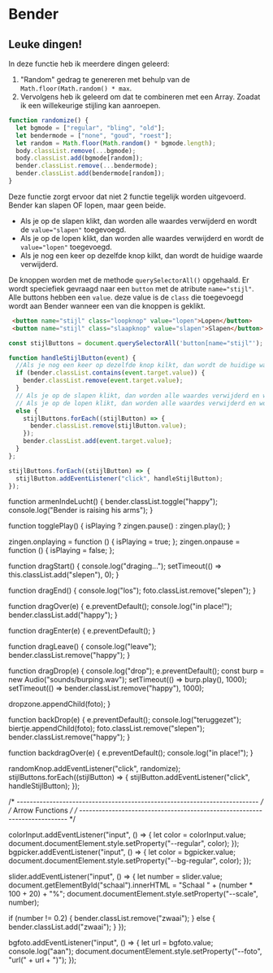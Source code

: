# Bender

## Leuke dingen!
In deze functie heb ik meerdere dingen geleerd:
1. "Random" gedrag te genereren met behulp van de `Math.floor(Math.random() * max`. 
2. Vervolgens heb ik geleerd om dat te combineren met een Array. Zoadat ik een willekeurige stijling kan aanroepen.

```Javascript
function randomize() {
  let bgmode = ["regular", "bling", "old"];
  let bendermode = ["none", "goud", "roest"];
  let random = Math.floor(Math.random() * bgmode.length);
  body.classList.remove(...bgmode);
  body.classList.add(bgmode[random]);
  bender.classList.remove(...bendermode);
  bender.classList.add(bendermode[random]);
}
```
Deze functie zorgt ervoor dat niet 2 functie tegelijk worden uitgevoerd. Bender kan slapen OF lopen, maar geen beide.</br>
* Als je op de slapen klikt, dan worden alle waardes verwijderd en wordt de `value="slapen"` toegevoegd. 
* Als je op de lopen klikt, dan worden alle waardes verwijderd en wordt de `value="lopen"` toegevoegd.
* Als je nog een keer op dezelfde knop kilkt, dan wordt de huidige waarde verwijderd.

De knoppen worden met de methode `querySelectorAll()` opgehaald. Er wordt speciefiek gevraagd naar een `button` met de atribute `name="stijl"`. Alle buttons hebben een `value`. deze value is de `class` die toegevoegd wordt aan Bender wanneer een van die knoppen is geklikt.  

```HTML
 <button name="stijl" class="loopknop" value="lopen">Lopen</button>
 <button name="stijl" class="slaapknop" value="slapen">Slapen</button>
```
```Javascript
const stijlButtons = document.querySelectorAll('button[name="stijl"');

function handleStijlButton(event) {
  //Als je nog een keer op dezelfde knop kilkt, dan wordt de huidige waarde verwijderd.
  if (bender.classList.contains(event.target.value)) {
    bender.classList.remove(event.target.value);
  } 
  // Als je op de slapen klikt, dan worden alle waardes verwijderd en wordt de `value="slapen"` toegevoegd. 
  // Als je op de lopen klikt, dan worden alle waardes verwijderd en wordt de `value="lopen"` toegevoegd.
  else {
    stijlButtons.forEach((stijlButton) => {
      bender.classList.remove(stijlButton.value);
    });
    bender.classList.add(event.target.value);
  }
};

stijlButtons.forEach((stijlButton) => {
  stijlButton.addEventListener("click", handleStijlButton);
});
````

function armenIndeLucht() {
  bender.classList.toggle("happy");
  console.log("Bender is raising his arms");
}

function togglePlay() {
  isPlaying ? zingen.pause() : zingen.play();
}

zingen.onplaying = function () {
  isPlaying = true;
};
zingen.onpause = function () {
  isPlaying = false;
};

function dragStart() {
  console.log("draging...");
  setTimeout(() => this.classList.add("slepen"), 0);
}

function dragEnd() {
  console.log("los");
  foto.classList.remove("slepen");
}

function dragOver(e) {
  e.preventDefault();
  console.log("in place!");
  bender.classList.add("happy");
}

function dragEnter(e) {
  e.preventDefault();
}

function dragLeave() {
  console.log("leave");
  bender.classList.remove("happy");
}

function dragDrop(e) {
  console.log("drop");
  e.preventDefault();
  const burp = new Audio("sounds/burping.wav");
  setTimeout(() => burp.play(), 1000);
  setTimeout(() => bender.classList.remove("happy"), 1000);

  dropzone.appendChild(foto);
}

function backDrop(e) {
  e.preventDefault();
  console.log("teruggezet");
  biertje.appendChild(foto);
  foto.classList.remove("slepen");
  bender.classList.remove("happy");
}

function backdragOver(e) {
  e.preventDefault();
  console.log("in place!");
}

randomKnop.addEventListener("click", randomize);
stijlButtons.forEach((stijlButton) => {
  stijlButton.addEventListener("click", handleStijlButton);
});

/* -------------------------------------------------------------------------- */
/*                               Arrow Functions                              */
/* -------------------------------------------------------------------------- */

colorInput.addEventListener("input", () => {
  let color = colorInput.value;
  document.documentElement.style.setProperty("--regular", color);
});
bgpicker.addEventListener("input", () => {
  let color = bgpicker.value;
  document.documentElement.style.setProperty("--bg-regular", color);
});

slider.addEventListener("input", () => {
  let number = slider.value;
  document.getElementById("schaal").innerHTML =
    "Schaal " + (number * 100 + 20) + "%";
  document.documentElement.style.setProperty("--scale", number);

  if (number != 0.2) {
    bender.classList.remove("zwaai");
  } else {
    bender.classList.add("zwaai");
  }
});

bgfoto.addEventListener("input", () => {
  let url = bgfoto.value;
  console.log("aan");
  document.documentElement.style.setProperty("--foto", "url(" + url + ")");
});
